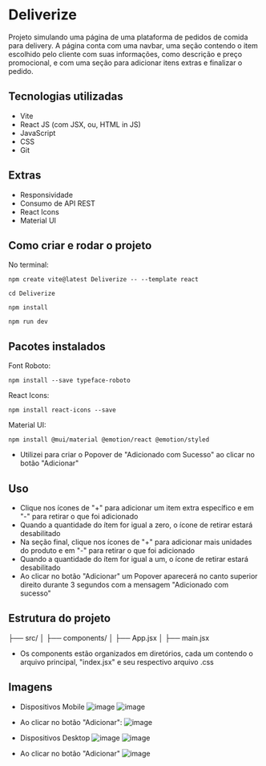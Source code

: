 # Deliverize

Projeto simulando uma página de uma plataforma de pedidos de comida para delivery. A página conta com uma navbar, uma seção contendo o item escolhido pelo cliente com suas informações, como descrição e preço promocional, e com uma seção para adicionar itens extras e finalizar o pedido.

## Tecnologias utilizadas
- Vite
- React JS (com JSX, ou, HTML in JS)
- JavaScript
- CSS
- Git

## Extras
- Responsividade
- Consumo de API REST
- React Icons
- Material UI

## Como criar e rodar o projeto
No terminal:
```
npm create vite@latest Deliverize -- --template react
```
```
cd Deliverize
```
```
npm install
```
```
npm run dev
```

## Pacotes instalados
Font Roboto:
```
npm install --save typeface-roboto
```
React Icons:
```
npm install react-icons --save
```
Material UI:
```
npm install @mui/material @emotion/react @emotion/styled
```
- Utilizei para criar o Popover de "Adicionado com Sucesso" ao clicar no botão "Adicionar"

## Uso
- Clique nos ícones de "+" para adicionar um item extra específico e em "-" para retirar o que foi adicionado
- Quando a quantidade do ítem for igual a zero, o ícone de retirar estará desabilitado
- Na seção final, clique nos ícones de "+" para adicionar mais unidades do produto e em "-" para retirar o que foi adicionado
- Quando a quantidade do ítem for igual a um, o ícone de retirar estará desabilitado
- Ao clicar no botão "Adicionar" um Popover aparecerá no canto superior direito durante 3 segundos com a mensagem "Adicionado com sucesso"

## Estrutura do projeto
├── src/
│   ├── components/
│   ├── App.jsx
│   ├── main.jsx

- Os components estão organizados em diretórios, cada um contendo o arquivo principal, "index.jsx" e seu respectivo arquivo .css

## Imagens
- Dispositivos Mobile
![image](https://github.com/AdsonVilla/Deliverize/assets/105760278/38d94d25-8532-45ee-a210-e41f5022859d)
![image](https://github.com/AdsonVilla/Deliverize/assets/105760278/1c20962f-ed58-45e2-8d08-a654dcaf0aa6)
- Ao clicar no botão "Adicionar":
![image](https://github.com/AdsonVilla/Deliverize/assets/105760278/54183448-fd81-423d-9fd1-145cff25050d)


- Dispositivos Desktop
![image](https://github.com/AdsonVilla/Deliverize/assets/105760278/e97c2922-8fb2-46b9-8fb8-4732608a817f)
![image](https://github.com/AdsonVilla/Deliverize/assets/105760278/2167bafc-7f3d-4f13-86af-3346c7beb1f3)
- Ao clicar no botão "Adicionar"
![image](https://github.com/AdsonVilla/Deliverize/assets/105760278/f2b68ebe-2dc8-458b-8305-3b6e98b48c17)

 
